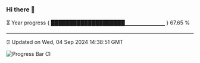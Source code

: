 ### Hi there 👋

⏳ Year progress { ████████████████████▁▁▁▁▁▁▁▁▁▁ } 67.65 %

---

⏰ Updated on Wed, 04 Sep 2024 14:38:51 GMT

![Progress Bar CI](https://github.com/IshwaranRudhara/GIT-ACTION/workflows/Progress%20Bar%20CI/badge.svg)
